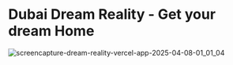 # Dubai Dream Reality - Get your dream Home

![screencapture-dream-reality-vercel-app-2025-04-08-01_01_04](https://github.com/user-attachments/assets/f170f407-a117-4c33-8b66-713fffbcb229)
